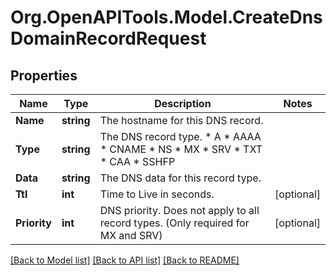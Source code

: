 # Org.OpenAPITools.Model.CreateDnsDomainRecordRequest

## Properties

Name | Type | Description | Notes
------------ | ------------- | ------------- | -------------
**Name** | **string** | The hostname for this DNS record. | 
**Type** | **string** | The DNS record type.  * A * AAAA * CNAME * NS * MX * SRV * TXT * CAA * SSHFP | 
**Data** | **string** | The DNS data for this record type. | 
**Ttl** | **int** | Time to Live in seconds. | [optional] 
**Priority** | **int** | DNS priority. Does not apply to all record types. (Only required for MX and SRV) | [optional] 

[[Back to Model list]](../README.md#documentation-for-models) [[Back to API list]](../README.md#documentation-for-api-endpoints) [[Back to README]](../README.md)

